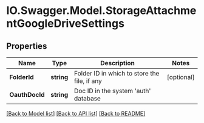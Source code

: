 # IO.Swagger.Model.StorageAttachmentGoogleDriveSettings
## Properties

Name | Type | Description | Notes
------------ | ------------- | ------------- | -------------
**FolderId** | **string** | Folder ID in which to store the file, if any | [optional] 
**OauthDocId** | **string** | Doc ID in the system &#39;auth&#39; database | 

[[Back to Model list]](../README.md#documentation-for-models) [[Back to API list]](../README.md#documentation-for-api-endpoints) [[Back to README]](../README.md)


